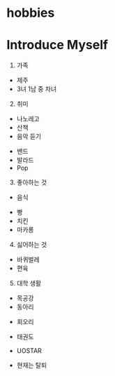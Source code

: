 # hobbies

Introduce Myself
================

1. 가족
 - 제주
 - 3녀 1남 중 차녀
2. 취미
 - 나노레고
 - 산책
 - 음악 듣기
  * 밴드
  * 발라드
  * Pop
3. 좋아하는 것
 - 음식
  * 빵
  * 치킨
  * 마카롱
4. 싫어하는 것
 - 바퀴벌레
 - 편육
5. 대학 생활
 - 목공강
 - 동아리
  * 회오리
   + 태권도
  * UOSTAR
   + 현재는 탈퇴
